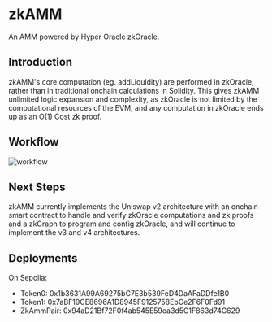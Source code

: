 # zkAMM

An AMM powered by Hyper Oracle zkOracle.

## Introduction

zkAMM's core computation (eg. addLiquidity) are performed in zkOracle, rather than in traditional onchain calculations in Solidity. This gives zkAMM unlimited logic expansion and complexity, as zkOracle is not limited by the computational resources of the EVM, and any computation in zkOracle ends up as an O(1) Cost zk proof. 

## Workflow

![workflow](https://i.ibb.co/6szVpS4/2023-10-06-1-40-40.png)

## Next Steps

zkAMM currently implements the Uniswap v2 architecture with an onchain smart contract to handle and verify zkOracle computations and zk proofs and a zkGraph to program and config zkOracle, and will continue to implement the v3 and v4 architectures.

## Deployments

On Sepolia:

- Token0: 0x1b3631A99A69275bC7E3b539FeD4DaAFaDDfe1B0
- Token1: 0x7aBF19CE8696A1D8945F9125758EbCe2F6F0Fd91
- ZkAmmPair: 0x94aD21Bf72F0f4ab545E59ea3d5C1F863d74C629
